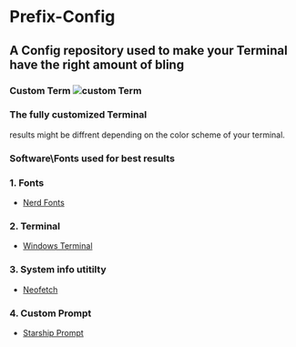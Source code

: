 # Prefix-Config
## A Config repository used to make your Terminal have the right amount of bling
### Custom Term ![custom Term](https://github.com/its-19818942118/Prefix-Neofetch/assets/87006850/82ee6db1-d2ab-4906-97ad-5c51ff21a745)
### The fully customized Terminal
results might be diffrent depending on the color scheme of your terminal.
### Software\Fonts used for best results
### 1. Fonts
* [Nerd Fonts](nerdfonts.com/)
### 2. Terminal
* [Windows Terminal](https://github.com/microsoft/terminal/)
### 3. System info utitilty
* [Neofetch](https://github.com/dylanaraps/neofetch/)
### 4. Custom Prompt
* [Starship Prompt](https://starship.rs/)
